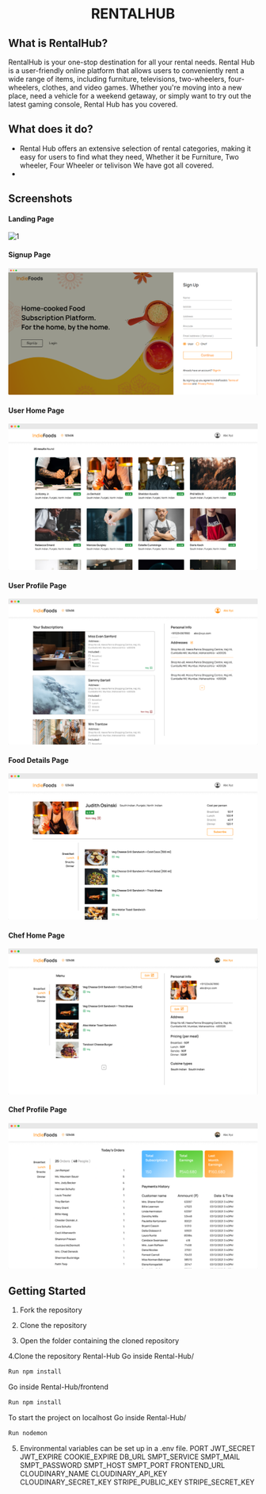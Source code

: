 <div align="center">
  <h1>RENTALHUB</h1>
</div>

## What is RentalHub?

RentalHub is your one-stop destination for all your rental needs. Rental Hub is a user-friendly online platform that allows users to conveniently rent a wide range of items, including furniture, televisions, two-wheelers, four-wheelers, clothes, and video games. Whether you're moving into a new place, need a vehicle for a weekend getaway, or simply want to try out the latest gaming console, Rental Hub has you covered.


## What does it do?

<ul>

<li>
Rental Hub offers an extensive selection of rental categories, making it easy for users to find what they need, Whether it be Furniture, Two wheeler, Four Wheeler or telivison We have got all covered.
<li>

</ul>

## Screenshots

#### Landing Page

![1](https://github.com/Rental-Hub/frontend/blob/main/src/Assets/4011.png)

#### Signup Page

![2](https://github.com/IndieFoods/frontend/blob/main/src/Assets/ReadmeAssets/2.png)

#### User Home Page

![3](https://github.com/IndieFoods/frontend/blob/main/src/Assets/ReadmeAssets/3.png)

#### User Profile Page

![4](https://github.com/IndieFoods/frontend/blob/main/src/Assets/ReadmeAssets/4.png)

#### Food Details Page

![5](https://github.com/IndieFoods/frontend/blob/main/src/Assets/ReadmeAssets/5.png)

#### Chef Home Page

![6](https://github.com/IndieFoods/frontend/blob/main/src/Assets/ReadmeAssets/6.png)

#### Chef Profile Page

![7](https://github.com/IndieFoods/frontend/blob/main/src/Assets/ReadmeAssets/7.png)

## Getting Started

1. Fork the repository
2. Clone the repository



3. Open the folder containing the cloned repository

4.Clone the repository Rental-Hub
Go inside Rental-Hub/

```sh
Run npm install 
```

Go inside Rental-Hub/frontend

```sh
Run npm install
```

To start the project on localhost Go inside Rental-Hub/

```sh
Run nodemon
```


5. Environmental variables can be set up in a .env file. 
   PORT JWT_SECRET JWT_EXPIRE COOKIE_EXPIRE DB_URL SMPT_SERVICE SMPT_MAIL SMPT_PASSWORD SMPT_HOST SMPT_PORT FRONTEND_URL CLOUDINARY_NAME CLOUDINARY_API_KEY CLOUDINARY_SECRET_KEY 
   STRIPE_PUBLIC_KEY STRIPE_SECRET_KEY






